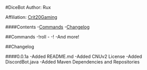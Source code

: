 #DiceBot
Author: Rux

Affiliation: [Crit20Gaming](http://www.crit20gaming.com)

####Contents
-[Commands](##Commands)
-[Changelog](##Changelog)

##Commands
-!roll - 
-!
-And more!

##Changelog

####0.0.1a
-Added README.md
-Added CNUv2 License
-Added DiscordBot.java
-Added Maven Dependencies and Repositories